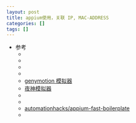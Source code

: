 ```yaml
---
layout: post
title: appium使用，关联 IP, MAC-ADDRESS
categories: []
tags: []
---
```


* 参考
  * []()
  * []()
  * []()
  * []()
  * [genymotion 模拟器](https://www.genymotion.com/download/)
  * [夜神模拟器](https://www.yeshen.com/)
  * []()
  * []()
  * [automationhacks/appium-fast-boilerplate](https://github.com/automationhacks/appium-fast-boilerplate)
  * []()






























